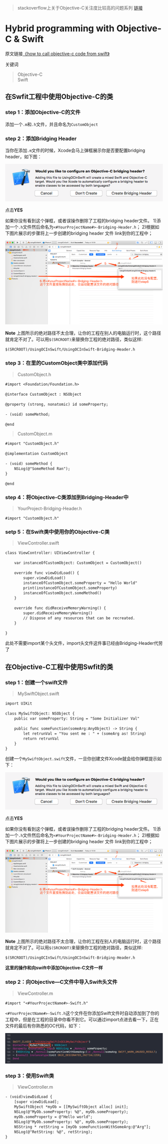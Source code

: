 > stackoverflow上关于Objective-C关注度比较高的问题系列
> [链接](https://stackoverflow.com/questions/tagged/objective-c?sort=frequent&pageSize=15)

# Hybrid programming with Objective-C & Swift

原文链接[《how to call objective-c code from swift》](https://stackoverflow.com/questions/24002369/how-to-call-objective-c-code-from-swift)

关键词
> Objective-C   
> Swift  

## 在Swfit工程中使用Objective-C的类

### step 1：添加Objective-C的文件

添加一个`.m`和`.h`文件，并且命名为`CustomObject`

### step 2：添加Bridging Header

当你在添加`.m`文件的时候，Xcode会马上弹框展示你是否要配置bridging header，如下图：

![1.BridgingHeader](https://github.com/JixinZhang/ZOCFrequentQuestions/blob/master/3.HybridProgrammingWithOCAndSwift/Images/1.BridgingHeader.png)

点击**YES**

如果你没有看到这个弹框，或者误操作删除了工程的bridging header文件。
1)添加一个`.h`文件然后命名为`<#YourProjectName#>-Bridging-Header.h`；
2)根据如下图片展示的步骤将上一步创建的bridging header 文件 link到你的工程中；

![2.ConfigBridgingHeader](https://github.com/JixinZhang/ZOCFrequentQuestions/blob/master/3.HybridProgrammingWithOCAndSwift/Images/2.ConfigBridgingHeader.png)

**Note**
上图所示的绝对路径不太合理，让你的工程在别人的电脑运行时，这个路径就肯定不对了。可以用`$(SRCROOT)`来替换你工程的绝对路径，类似这样:

```
$(SRCROOT)/UsingOCInSwift/UsingOCInSwift-Bridging-Header.h
```

### step 3：在里的CustomObject类中添加代码

> CustomObject.h

```
#import <Foundation/Foundation.h>

@interface CustomObject : NSObject

@property (strong, nonatomic) id someProperty;

- (void) someMethod;

@end
```

> CustomObject.m

```
#import "CustomObject.h"

@implementation CustomObject 

- (void) someMethod {
    NSLog(@"SomeMethod Ran");
}

@end
```

### step 4：将Objective-C类添加到Bridging-Header中

> YourProject-Bridging-Header.h

```
#import "CustomObject.h"
```

### setp 5：在Swift类中使用你的Objective-C类

> ViewController.swift

```
class ViewController: UIViewController {
    
    var instanceOfCustomObject: CustomObject = CustomObject()

    override func viewDidLoad() {
        super.viewDidLoad()
        instanceOfCustomObject.someProperty = "Hello World"
        print(instanceOfCustomObject.someProperty)
        instanceOfCustomObject.someMethod()
    }

    override func didReceiveMemoryWarning() {
        super.didReceiveMemoryWarning()
        // Dispose of any resources that can be recreated.
    }

}
```

此处不需要import某个头文件，import头文件这件事已经由Bridging-Header代劳了

## 在Objective-C工程中使用Swfit的类

### step 1：创建一个swift文件

> MySwiftObject.swift
 
```
import UIKit

class MySwiftObject: NSObject {
    public var someProperty: String = "Some Initializer Val"
    
    public func someFunction(someArg:AnyObject) -> String {
        let retrunVal = "You sent me : " + (someArg as! String)
        return retrunVal
    }
}
```

创建一个`MySwiftObject.swift`文件，一旦你创建文件Xcode就会给你弹框提示如下：

![1.BridgingHeader](https://github.com/JixinZhang/ZOCFrequentQuestions/blob/master/3.HybridProgrammingWithOCAndSwift/Images/1.BridgingHeader.png)

点击**YES**

如果你没有看到这个弹框，或者误操作删除了工程的bridging header文件。
1)添加一个`.h`文件然后命名为`<#YourProjectName#>-Bridging-Header.h`；
2)根据如下图片展示的步骤将上一步创建的bridging header 文件 link到你的工程中；

![2.ConfigBridgingHeader](https://github.com/JixinZhang/ZOCFrequentQuestions/blob/master/3.HybridProgrammingWithOCAndSwift/Images/2.ConfigBridgingHeader.png)

**Note**
上图所示的绝对路径不太合理，让你的工程在别人的电脑运行时，这个路径就肯定不对了。可以用`$(SRCROOT)`来替换你工程的绝对路径，类似这样:

```
$(SRCROOT)/UsingOCInSwift/UsingOCInSwift-Bridging-Header.h
```
**这里的操作和向swift中添加Objective-C文件一样**

### step 2：向Objective—C文件中导入Swift头文件

> ViewController.m

```
#import "<#YourProjectName#>-Swift.h"
``` 

`<#YourProjectName#>-Swift.h`这个文件在你添加Swift文件时自动添加到了你的工程中，但是在工程的目录中你看不到它。可以通过import点进去看一下，正在文件的最后有你熟悉的OC代码，如下：

![3.Project-Swift](https://github.com/JixinZhang/ZOCFrequentQuestions/blob/master/3.HybridProgrammingWithOCAndSwift/Images/3.Project-Swift.png)

### step 3：使用Swift类

> ViewController.m

```
- (void)viewDidLoad {
    [super viewDidLoad];
    MySwiftObject *myOb = [[MySwiftObject alloc] init];
    NSLog(@"MyOb.someProperty: %@", myOb.someProperty);
    myOb.someProperty = @"Hello world";
    NSLog(@"MyOb.someProperty: %@", myOb.someProperty);
    NSString * retString = [myOb someFunctionWithSomeArg:@"Arg"];
    NSLog(@"RetString: %@", retString);
}
```
